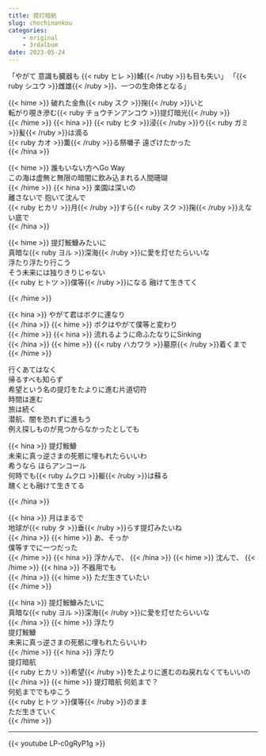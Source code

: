 ```yaml
---
title: 提灯暗航
slug: chochinankou 
categories:
    - original
    - 3rdalbum
date: 2023-05-24
---
```


「やがて 意識も臓器も {{< ruby ヒレ >}}鰭{{< /ruby >}}も目も失い」
「{{< ruby シユウ >}}雌雄{{< /ruby >}}、一つの生命体となる」

{{< hime >}}
破れた金魚{{< ruby スク >}}掬{{< /ruby >}}いと  
転がり覗き滲む{{< ruby チョウチンアンコウ >}}提灯暗光{{< /ruby >}}  
{{< /hime >}}
{{< hina >}}
{{< ruby ヒタ >}}浸{{< /ruby >}}り{{< ruby ガミ >}}髪{{< /ruby >}}は滴る  
{{< ruby カオ >}}薫{{< /ruby >}}る祭囃子 遠ざけたかった  
{{< /hina >}}

{{< hime >}}
誰もいない方へGo Way  
この海は虚無と無限の暗闇に飲み込まれる人間珊瑚  
{{< /hime >}}
{{< hina >}}
楽園は深いの  
離さないで 抱いて沈んで  
{{< ruby ヒカリ >}}月{{< /ruby >}}すら{{< ruby スク >}}掬{{< /ruby >}}えない底で  
{{< /hina >}}

{{< hime >}}
提灯鮟鱇みたいに  
真暗な{{< ruby ヨル >}}深海{{< /ruby >}}に愛を灯せたらいいな  
浮たり浮たり行こう  
そう未来には独りきりじゃない  
{{< ruby ヒトツ >}}僕等{{< /ruby >}}になる 融けて生きてく  

{{< /hime >}}

{{< hina >}}
やがて君はボクに連なり  
{{< /hina >}}
{{< hime >}}
ボクはやがて僕等と変わり  
{{< /hime >}}
{{< hina >}}
流れるように命ふたなりにSinking  
{{< /hina >}}
{{< hime >}}
{{< ruby ハカワラ >}}墓原{{< /ruby >}}着くまで  
{{< /hime >}}

行くあてはなく  
帰るすべも知らず  
希望という名の提灯をたよりに進む片道切符  
時間は進む  
旅は続く  
潜航、闇を恐れずに進もう  
例え探しものが見つからなかったとしても  

{{< hina >}}
提灯鮟鱇  
未来に真っ逆さまの死骸に埋もれたらいいわ  
希うなら ほらアンコール  
何時でも{{< ruby ムクロ >}}躯{{< /ruby >}}は蘇る  
醜くとも融けて生きてる  

{{< /hina >}}

{{< hina >}}
月はまるで  
地球が{{< ruby タ >}}垂{{< /ruby >}}らす提灯みたいね  
{{< /hina >}}
{{< hime >}}
あ、そっか  
僕等すでに一つだった  
{{< /hime >}}
{{< hina >}}
浮かんで、
{{< /hina >}}
{{< hime >}}
沈んで、
{{< /hime >}}
{{< hina >}}
不器用でも  
{{< /hina >}}
{{< hime >}}
ただ生きていたい  
{{< /hime >}}

{{< hina >}}
提灯鮟鱇みたいに  
真暗な{{< ruby ヨル >}}深海{{< /ruby >}}に愛を灯せたらいいな  
{{< /hina >}}
{{< hime >}}
浮たり  
提灯鮟鱇  
未来に真っ逆さまの死骸に埋もれたらいいわ  
{{< /hime >}}
{{< hina >}}
浮たり  
提灯暗航  
{{< ruby ヒカリ >}}希望{{< /ruby >}}をたよりに進むのね戻れなくてもいいの  
{{< /hina >}}
{{< hime >}}
提灯暗航 何処まで？  
何処まででもゆこう  
{{< ruby ヒトツ >}}僕等{{< /ruby >}}のまま  
ただ生きていく  
{{< /hime >}}

---

{{< youtube LP-c0gRyP1g >}}